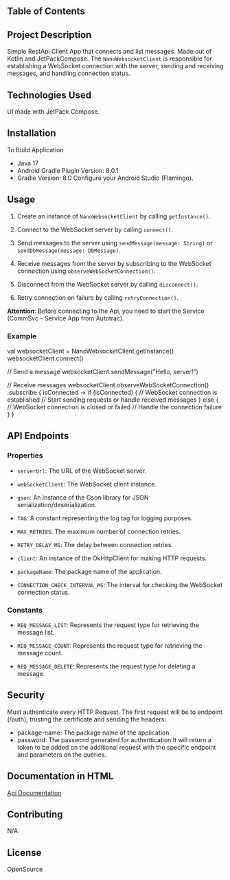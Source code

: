 

## Table of Contents
## Project Description
Simple RestApi Client App that connects and list messages. Made out of Kotlin and JetPackCompose.
The `NanoWebsocketClient` is responsible for establishing a WebSocket connection with the server, sending and receiving messages, and handling connection status.

## Technologies Used
UI made with JetPack Compose.

## Installation
To Build Application
- Java 17
- Android Gradle Plugin Version: 8.0.1
- Gradle Version: 8.0
  Configure your Android Studio (Flamingo).

## Usage
1. Create an instance of `NanoWebsocketClient` by calling `getInstance()`.

2. Connect to the WebSocket server by calling `connect()`.

3. Send messages to the server using `sendMessage(message: String)` or `sendDbMessage(message: DbMessage)`.

4. Receive messages from the server by subscribing to the WebSocket connection using `observeWebSocketConnection()`.

5. Disconnect from the WebSocket server by calling `disconnect()`.

6. Retry connection on failure by calling `retryConnection()`.

**Attention**: Before connecting to the Api, you need to start the Service (CommSvc - Service App from Autotrac).

### Example

val websocketClient = NanoWebsocketClient.getInstance()
websocketClient.connect()

// Send a message
websocketClient.sendMessage("Hello, server!")

// Receive messages
websocketClient.observeWebSocketConnection()
    .subscribe { isConnected ->
        if (isConnected) {
            // WebSocket connection is established
            // Start sending requests or handle received messages
        } else {
            // WebSocket connection is closed or failed
            // Handle the connection failure
        }
    }
## API Endpoints
### Properties

- `serverUrl`: The URL of the WebSocket server.

- `webSocketClient`: The WebSocket client instance.

- `gson`: An instance of the Gson library for JSON serialization/deserialization.

- `TAG`: A constant representing the log tag for logging purposes.

- `MAX_RETRIES`: The maximum number of connection retries.

- `RETRY_DELAY_MS`: The delay between connection retries.

- `client`: An instance of the OkHttpClient for making HTTP requests.

- `packageName`: The package name of the application.

- `CONNECTION_CHECK_INTERVAL_MS`: The interval for checking the WebSocket connection status.

### Constants

- `REQ_MESSAGE_LIST`: Represents the request type for retrieving the message list.

- `REQ_MESSAGE_COUNT`: Represents the request type for retrieving the message count.

- `REQ_MESSAGE_DELETE`: Represents the request type for deleting a message.

## Security
 Must authenticate every HTTP Request. 
The first request will be to endpoint (/auth), trusting the certificate and sending the headers:
- package-name: The package name of the application
- password: The password generated for authentication
It will return a token to be added on the additional request with the specific endpoint and parameters on the queries.

## Documentation in HTML
[Api Documentation](app/build/dokka/API_html/index.html)

## Contributing
N/A

## License
OpenSource